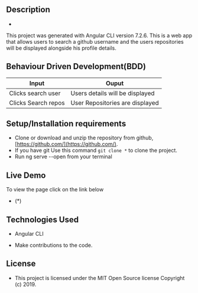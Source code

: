 ## Description
- 
This project was generated with Angular CLI version 7.2.6. 
This is a web app that allows users to search a github username and the users repositories will be displayed alongside his profile details.

## Behaviour Driven Development(BDD)


| Input                        | Ouput                                                                                            |
|--------------------------    |----------------------------------------------------------------------------------------------    |
| Clicks search user    | Users details will be displayed                  |
| Clicks Search repos         | User Repositories are displayed             |


## Setup/Installation requirements


- Clone  or download and unzip the repository from github, 
[https://github.com/](https://github.com/).
- If you have git Use this command `git clone *` to clone the project.
- Run ng serve --open  from your terminal

## Live Demo
To view the page click on the link below
* (*)

## Technologies Used
- Angular CLI

- Make contributions to the code.

## License
- This project is licensed under the MIT Open Source license Copyright (c) 2019.
